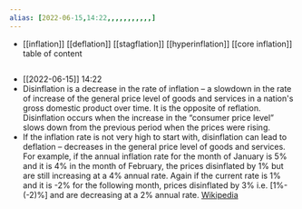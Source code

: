 ```yaml
---
alias: [2022-06-15,14:22,,,,,,,,,,,]
---
```

- [[inflation]] [[deflation]] [[stagflation]] [[hyperinflation]] [[core inflation]]
table of content
```toc
```

- [[2022-06-15]] 14:22
- Disinflation is a decrease in the rate of inflation – a slowdown in the rate of increase of the general price level of goods and services in a nation's gross domestic product over time. It is the opposite of reflation. Disinflation occurs when the increase in the “consumer price level” slows down from the previous period when the prices were rising.
- If the inflation rate is not very high to start with, disinflation can lead to deflation – decreases in the general price level of goods and services. For example, if the annual inflation rate for the month of January is 5% and it is 4% in the month of February, the prices disinflated by 1% but are still increasing at a 4% annual rate. Again if the current rate is 1% and it is -2% for the following month, prices disinflated by 3% i.e. [1%-(-2)%] and are decreasing at a 2% annual rate.
[Wikipedia](https://en.wikipedia.org/wiki/Disinflation)